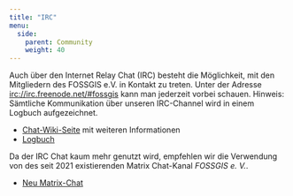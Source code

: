 ```yaml
---
title: "IRC"
menu:
  side:
    parent: Community
    weight: 40
---
```


Auch über den Internet Relay Chat (IRC) besteht die Möglichkeit, mit den Mitgliedern des FOSSGIS e.V. in Kontakt zu treten. Unter der Adresse [irc://irc.freenode.net/#fossgis](irc://irc.freenode.net/#fossgis) kann man jederzeit vorbei schauen. Hinweis: Sämtliche Kommunikation über unseren IRC-Channel wird in einem Logbuch aufgezeichnet.

*   [Chat-Wiki-Seite](https://www.fossgis.de/wiki/IRC) mit weiteren Informationen
*   [Logbuch](http://irclogs.geoapt.com/fossgis/)

Da der IRC Chat kaum mehr genutzt wird, empfehlen wir die Verwendung 
von des seit 2021 existierenden Matrix Chat-Kanal _FOSSGIS e. V._. 

* [Neu Matrix-Chat](https://matrix.to/#/#fossgis:matrix.org)
